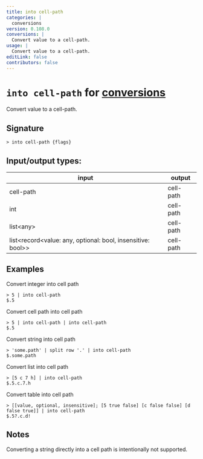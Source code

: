 ```yaml
---
title: into cell-path
categories: |
  conversions
version: 0.108.0
conversions: |
  Convert value to a cell-path.
usage: |
  Convert value to a cell-path.
editLink: false
contributors: false
---
```

<!-- This file is automatically generated. Please edit the command in https://github.com/nushell/nushell instead. -->

# `into cell-path` for [conversions](/commands/categories/conversions.md)

<div class='command-title'>Convert value to a cell-path.</div>

## Signature

```> into cell-path {flags} ```


## Input/output types:

| input                                                       | output    |
| ----------------------------------------------------------- | --------- |
| cell-path                                                   | cell-path |
| int                                                         | cell-path |
| list&lt;any&gt;                                                   | cell-path |
| list&lt;record&lt;value: any, optional: bool, insensitive: bool&gt;&gt; | cell-path |
## Examples

Convert integer into cell path
```nu
> 5 | into cell-path
$.5
```

Convert cell path into cell path
```nu
> 5 | into cell-path | into cell-path
$.5
```

Convert string into cell path
```nu
> 'some.path' | split row '.' | into cell-path
$.some.path
```

Convert list into cell path
```nu
> [5 c 7 h] | into cell-path
$.5.c.7.h
```

Convert table into cell path
```nu
> [[value, optional, insensitive]; [5 true false] [c false false] [d false true]] | into cell-path
$.5?.c.d!
```

## Notes
Converting a string directly into a cell path is intentionally not supported.